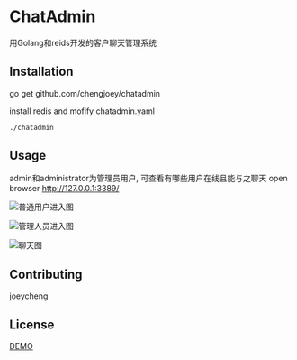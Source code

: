 # ChatAdmin

用Golang和reids开发的客户聊天管理系统


## Installation
go get github.com/chengjoey/chatadmin

install redis and mofify chatadmin.yaml

```bash
./chatadmin
```

## Usage
admin和administrator为管理员用户, 可查看有哪些用户在线且能与之聊天
open browser http://127.0.0.1:3389/

![普通用户进入图](https://github.com/chengjoey/chatadmin/blob/main/images/user-chat.jpg)

![管理人员进入图](https://github.com/chengjoey/chatadmin/blob/main/images/admin.jpg)

![聊天图](https://github.com/chengjoey/chatadmin/blob/main/images/chat.jpg)


## Contributing
joeycheng

## License
[DEMO](http://101.91.120.168:3389/)